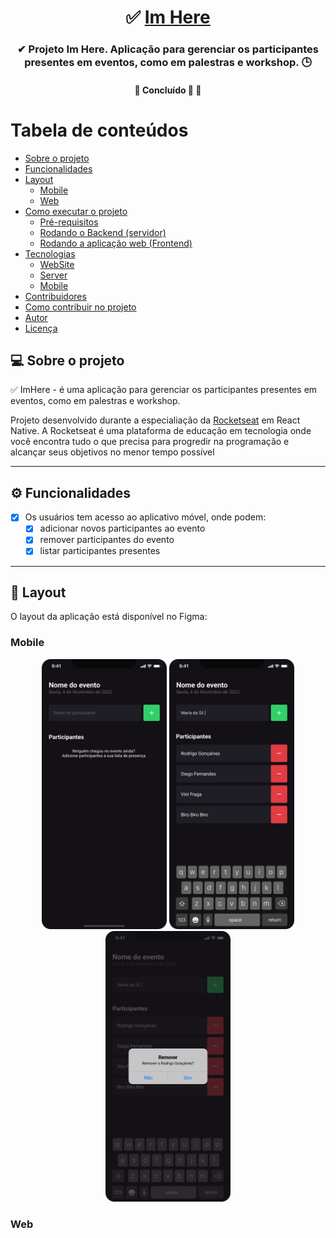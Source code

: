 <h1 align="center">
     ✅ <a href="#" alt="aplicativo do imhere"> Im Here </a>
</h1>

<h3 align="center">
    ✔ Projeto Im Here. Aplicação para gerenciar os participantes presentes em eventos, como em palestras e workshop. 🕒
</h3>

<h4 align="center">
	🚧   Concluído 🚀 🚧
</h4>

Tabela de conteúdos
=================
<!--ts-->
   * [Sobre o projeto](#-sobre-o-projeto)
   * [Funcionalidades](#-funcionalidades)
   * [Layout](#-layout)
     * [Mobile](#mobile)
     * [Web](#web)
   * [Como executar o projeto](#-como-executar-o-projeto)
     * [Pré-requisitos](#pré-requisitos)
     * [Rodando o Backend (servidor)](#user-content--rodando-o-backend-servidor)
     * [Rodando a aplicação web (Frontend)](#user-content--rodando-a-aplicação-web-frontend)
   * [Tecnologias](#-tecnologias)
     * [WebSite](#user-content-website--react----typescript)
     * [Server](#user-content-server--nodejs----typescript)
     * [Mobile](#user-content-mobile--react-native----typescript)
   * [Contribuidores](#-contribuidores)
   * [Como contribuir no projeto](#-como-contribuir-no-projeto)
   * [Autor](#-autor)
   * [Licença](#user-content--licença)
<!--te-->

## 💻 Sobre o projeto
✅ ImHere - é uma aplicação para gerenciar os participantes presentes em eventos, como em palestras e workshop.

Projeto desenvolvido durante a especialiação da [Rocketseat](https://www.rocketseat.com.br/) em React Native.
A Rocketseat é uma plataforma de educação em tecnologia onde você encontra tudo o que precisa para progredir na programação e alcançar seus objetivos no menor tempo possível

---

## ⚙️ Funcionalidades

- [x] Os usuários tem acesso ao aplicativo móvel, onde podem:
  - [x] adicionar novos participantes ao evento
  - [x] remover participantes do evento
  - [x] listar participantes presentes

---

## 🎨 Layout

O layout da aplicação está disponível no Figma:

### Mobile

<p align="center">
  <img alt="NextLevelWeek" title="#NextLevelWeek" src="src/assets/Home.png" width="200px">
 <img alt="NextLevelWeek" title="#NextLevelWeek" src="src/assets/Typing New.png" width="200px">
  <img alt="NextLevelWeek" title="#NextLevelWeek" src="src/assets/Confirm Remove.png" width="200px">
</p>

### Web
